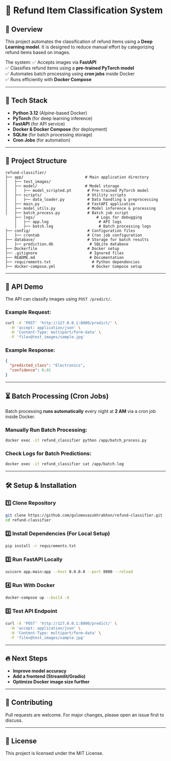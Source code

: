 # 🛒 Refund Item Classification System

## 📌 Overview
This project automates the classification of refund items using a **Deep Learning model**. It is designed to reduce manual effort by categorizing refund items based on images.

The system:
✅ Accepts images via **FastAPI**  
✅ Classifies refund items using a **pre-trained PyTorch model**  
✅ Automates batch processing using **cron jobs** inside Docker  
✅ Runs efficiently with **Docker Compose**  

---

## 🚀 Tech Stack
- **Python 3.12** (Alpine-based Docker)
- **PyTorch** (for deep learning inference)
- **FastAPI** (for API service)
- **Docker & Docker Compose** (for deployment)
- **SQLite** (for batch processing storage)
- **Cron Jobs** (for automation)

---

## 📂 Project Structure
```
refund-classifier/
├── app/                           # Main application directory
│   ├── test_images/               
│   ├── model/                     # Model storage
│   │   ├── model_scripted.pt       # Pre-trained PyTorch model
│   ├── scripts/                    # Utility scripts
│   │   ├── data_loader.py          # Data handling & preprocessing
│   ├── main.py                     # FastAPI application
│   ├── model_utils.py              # Model inference & processing
│   ├── batch_process.py            # Batch job script
    ├── logs/                           # Logs for debugging
    │   ├── app.log                      # API logs
    │   ├── batch.log                    # Batch processing logs
├── config/                         # Configuration files
│   ├── crontab                     # Cron job configuration
├── database/                       # Storage for batch results
│   ├── prediction.db                # SQLite database
├── Dockerfile                      # Docker setup
├── .gitignore                       # Ignored files
├── README.md                        # Documentation
├── requirements.txt                  # Python dependencies
├── docker-compose.yml                # Docker Compose setup
```

---

## 📸 API Demo
The API can classify images using `POST /predict/`.

### **Example Request**:
```bash
curl -X 'POST' 'http://127.0.0.1:8000/predict/' \
  -H 'accept: application/json' \
  -H 'Content-Type: multipart/form-data' \
  -F 'file=@test_images/sample.jpg'
```

### **Example Response**:
```json
{
  "predicted_class": "Electronics",
  "confidence": 0.91
}
```

---

## ⏳ Batch Processing (Cron Jobs)
Batch processing **runs automatically** every night at **2 AM** via a cron job inside Docker.

### **Manually Run Batch Processing:**
```bash
docker exec -it refund_classifier python /app/batch_process.py
```

### **Check Logs for Batch Predictions:**
```bash
docker exec -it refund_classifier cat /app/batch.log
```

---

## 🛠️ Setup & Installation

### **1️⃣ Clone Repository**
```bash
git clone https://github.com/gulomovazukhrakhon/refund-classifier.git
cd refund-classifier
```

### **2️⃣ Install Dependencies (For Local Setup)**
```bash
pip install -r requirements.txt
```

### **3️⃣ Run FastAPI Locally**
```bash
uvicorn app.main:app --host 0.0.0.0 --port 8000 --reload
```

### **4️⃣ Run With Docker**
```bash
docker-compose up --build -d
```

### **5️⃣ Test API Endpoint**
```bash
curl -X 'POST' 'http://127.0.0.1:8000/predict/' \
  -H 'accept: application/json' \
  -H 'Content-Type: multipart/form-data' \
  -F 'file=@test_images/sample.jpg'
```

---

## 🔥 Next Steps
- **Improve model accuracy**
- **Add a frontend (Streamlit/Gradio)**
- **Optimize Docker image size further**

---

## 📢 Contributing
Pull requests are welcome. For major changes, please open an issue first to discuss.

---

## 📄 License
This project is licensed under the MIT License.